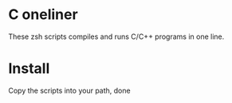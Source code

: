 # C oneliner
These zsh scripts compiles and runs C/C++ programs in one line.

# Install

Copy the scripts into your path, done

